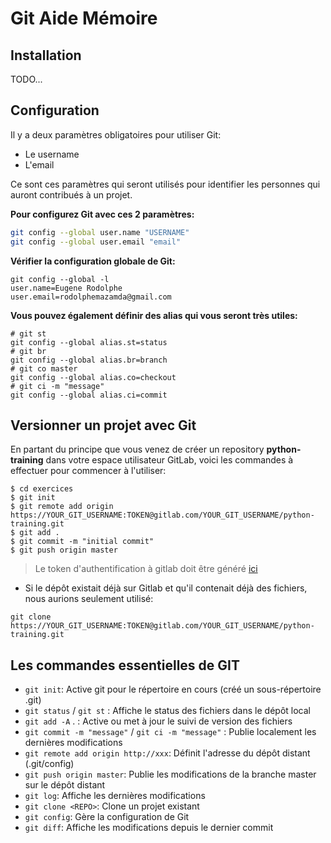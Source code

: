 # Git Aide Mémoire

## Installation

TODO...

## Configuration

Il y a deux paramètres obligatoires pour utiliser Git:
- Le username
- L'email

Ce sont ces paramètres qui seront utilisés pour identifier les personnes qui auront contribués à un projet.

**Pour configurez Git avec ces 2 paramètres:**

```bash
git config --global user.name "USERNAME"
git config --global user.email "email"
```

**Vérifier la configuration globale de Git:**

```
git config --global -l
user.name=Eugene Rodolphe
user.email=rodolphemazamda@gmail.com
```

**Vous pouvez également définir des alias qui vous seront très utiles:**

```
# git st
git config --global alias.st=status
# git br
git config --global alias.br=branch
# git co master
git config --global alias.co=checkout
# git ci -m "message"
git config --global alias.ci=commit
```

## Versionner un projet avec Git

En partant du principe que vous venez de créer un repository **python-training** dans votre espace utilisateur GitLab, voici les commandes à effectuer pour commencer à l'utiliser:

```shell
$ cd exercices
$ git init
$ git remote add origin https://YOUR_GIT_USERNAME:TOKEN@gitlab.com/YOUR_GIT_USERNAME/python-training.git
$ git add .
$ git commit -m "initial commit"
$ git push origin master
```

> Le token d'authentification à gitlab doit être généré [ici](https://gitlab.com/profile/personal_access_tokens)


- Si le dépôt existait déjà sur Gitlab et qu'il contenait déjà des fichiers, nous aurions seulement utilisé:
```shell
git clone https://YOUR_GIT_USERNAME:TOKEN@gitlab.com/YOUR_GIT_USERNAME/python-training.git
```

## Les commandes essentielles de GIT

- `git init`: Active git pour le répertoire en cours (créé un sous-répertoire .git)
- `git status` / `git st` : Affiche le status des fichiers dans le dépôt local
- `git add -A` . : Active ou met à jour le suivi de version des fichiers
- `git commit -m "message"` / `git ci -m "message"` : Publie localement les dernières modifications
- `git remote add origin http://xxx`: Définit l'adresse du dépôt distant (.git/config)
- `git push origin master`: Publie les modifications de la branche master sur le dépôt distant
- `git log`: Affiche les dernières modifications
- `git clone <REPO>`: Clone un projet existant
- `git config`: Gère la configuration de Git
- `git diff`: Affiche les modifications depuis le dernier commit
